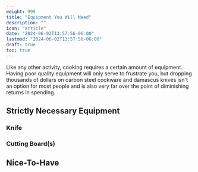 ```yaml
---
weight: 999
title: "Equipment You Will Need"
description: ""
icon: "article"
date: "2024-06-02T13:57:56-06:00"
lastmod: "2024-06-02T13:57:56-06:00"
draft: true
toc: true
---
```


Like any other activity, cooking requires a certain amount of equipment. Having poor quality equipment will only serve to frustrate you, but dropping thousands of dollars on carbon steel cookware and damascus knives isn't an option for most people and is also very far over the point of diminishing returns in spending. 

## Strictly Necessary Equipment

### Knife

### Cutting Board(s)

## Nice-To-Have